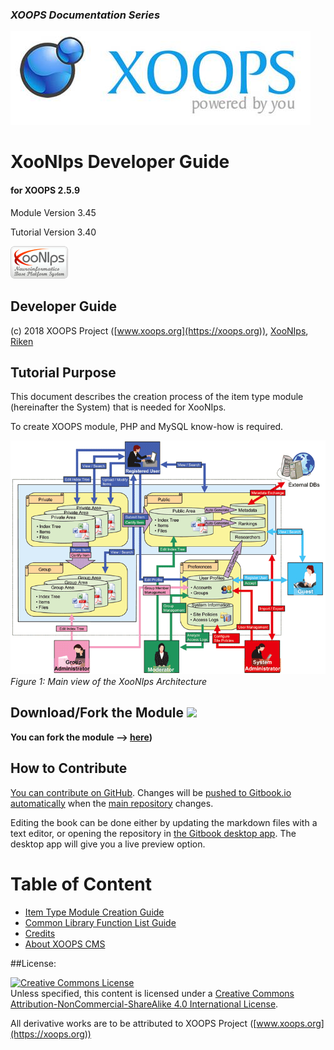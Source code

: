 ### _XOOPS Documentation Series_
![logoXoops.jpg](en/assets/logoXoops.jpg)

# XooNIps Developer Guide
#### for XOOPS 2.5.9

Module Version 3.45

Tutorial Version 3.40
      
![logoModule.png](/en/assets/logoModule.png)
            
## Developer Guide

(c) 2018 XOOPS Project ([www.xoops.org](https://xoops.org)),   [XooNIps](http://xoonips.osdn.jp/), [Riken](http://www.riken.jp/)   

## Tutorial Purpose 

This document describes the creation process of the item type module (hereinafter the System) that is needed for XooNIps. 

To create XOOPS module, PHP and MySQL know-how is required.

![image001.png](en/assets/image001.png)
*Figure 1: Main view of the XooNIps Architecture*

## Download/Fork the Module ![](https://xoops.org/images/forkit.png) 

**You can fork the module --> [here](https://github.com/neuroinformatics/xoops-module-xoonips))** 

## How to Contribute

[You can contribute on GitHub](https://github.com/XoopsDocs/XXX-tutorial). Changes will be [pushed to Gitbook.io automatically](https://www.gitbook.com/book/xoops/xoonips-developerguide/activity) when the [main repository](https://github.com/XoopsDocs/xoonips-developerguide) changes.

Editing the book can be done either by updating the markdown files with a text editor, or opening the repository in [the Gitbook desktop app](https://github.com/GitbookIO/editor/blob/master/README.md). The desktop app will give you a live preview option.

# Table of Content

* [Item Type Module Creation Guide](book/itemtype/intro.md)
* [Common Library Function List Guide](book/commonlib/intro.md)
* [Credits](book/9credits.md)
* [About XOOPS CMS](book/10aboutxoops.md)


##License:

<a rel="license" href="http://creativecommons.org/licenses/by-nc-sa/4.0/"><img alt="Creative Commons License" style="border-width:0" src="https://i.creativecommons.org/l/by-nc-sa/4.0/88x31.png" /></a><br />Unless specified, this content is licensed under a <a rel="license" href="http://creativecommons.org/licenses/by-nc-sa/4.0/">Creative Commons Attribution-NonCommercial-ShareAlike 4.0 International License</a>.

All derivative works are to be attributed to XOOPS Project ([www.xoops.org](https://xoops.org))
